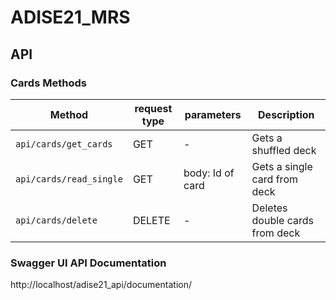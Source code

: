 # ADISE21_MRS


## API

### **Cards Methods**
| Method | request type | parameters | Description |
| --- | --- | --- | --- |
|`api/cards/get_cards` | GET | - | Gets a shuffled deck |
|`api/cards/read_single` | GET | body: Id of card | Gets a single card from deck |
|`api/cards/delete` | DELETE | - | Deletes double cards from deck |

### Swagger UI API Documentation 
http://localhost/adise21_api/documentation/


